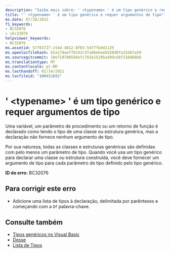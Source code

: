 ```yaml
---
description: "Saiba mais sobre: ' <typename> ' é um tipo genérico e requer argumentos de tipo"
title: "' <typename> ' é um tipo genérico e requer argumentos de tipo"
ms.date: 07/20/2015
f1_keywords:
- BC32076
- vbc32076
helpviewer_keywords:
- BC32076
ms.assetid: 57f63727-c544-4012-8f03-5d77fbdd1135
ms.openlocfilehash: b5a17daef70142c3fa9bebeeb558d0fa32d6fa59
ms.sourcegitcommit: 10e719780594efc781b15295e499c66f316068b8
ms.translationtype: MT
ms.contentlocale: pt-BR
ms.lasthandoff: 02/14/2021
ms.locfileid: "100431692"
---
```

# <a name="typename-is-a-generic-type-and-requires-type-arguments"></a>' \<typename> ' é um tipo genérico e requer argumentos de tipo

Uma variável, um parâmetro de procedimento ou um retorno de função é declarado como tendo o tipo de uma classe ou estrutura genérica, mas a declaração não fornece nenhum argumento de tipo.  
  
 Por sua natureza, todas as classes e estruturas genéricas são definidas com pelo menos um parâmetro de tipo. Quando você usa um tipo genérico para declarar uma classe ou estrutura construída, você deve fornecer um argumento de tipo para cada parâmetro de tipo definido pelo tipo genérico.  
  
 **ID do erro:** BC32076  
  
## <a name="to-correct-this-error"></a>Para corrigir este erro  
  
- Adicione uma lista de tipos à declaração, delimitada por parênteses e começando com a `Of` palavra-chave.  
  
## <a name="see-also"></a>Consulte também

- [Tipos genéricos no Visual Basic](../programming-guide/language-features/data-types/generic-types.md)
- [Desse](../language-reference/statements/of-clause.md)
- [Lista de Tipos](../language-reference/statements/type-list.md)
